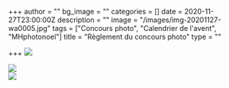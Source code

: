 +++
author = ""
bg_image = ""
categories = []
date = 2020-11-27T23:00:00Z
description = ""
image = "/images/img-20201127-wa0005.jpg"
tags = ["Concours photo", "Calendrier de l'avent", "MHphotonoel"]
title = "Règlement du concours photo"
type = ""

+++
![](/images/20201128_195225.jpg)

![](/images/20201128_195244.jpg)  
![](/images/20201128_195307.jpg)